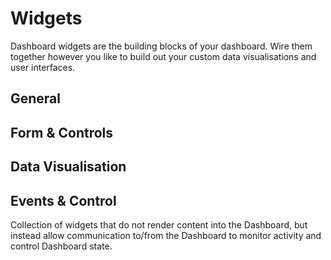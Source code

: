 <script setup>
    import { ref } from 'vue'
    import WidgetCard from '../components/WidgetCard.vue'
    import WidgetGrid from '../components/WidgetGrid.vue'

    const general = [{
        name: 'Button',
        widget: 'ui-button',
        image: '/images/node-examples/ui-button.png',
        description: 'Adds a clickable button to your dashboard.'
    }, {
        name: 'Markdown',
        widget: 'ui-markdown',
        image: '/images/node-examples/ui-markdown.png',
        description: 'Renders dynamic Markdown (including Mermaid Charts).'
    }, {
        name: 'Notification',
        widget: 'ui-notification',
        image: '/images/node-examples/ui-notification.png',
        description: 'Displays a message for a defined duration of time.'
    }, {
        name: 'Template',
        widget: 'ui-notification',
        image: '/images/node-examples/ui-template.png',
        description: 'Adds a clickable button to your dashboard.'
    }, {
        name: 'Text',
        widget: 'ui-notification',
        image: '/images/node-examples/ui-text.png',
        description: 'Adds a clickable button to your dashboard.'
    }]

    const form = [{
        name: 'Dropdown',
        widget: 'ui-button',
        image: '/images/node-examples/ui-dropdown.png',
        description: 'Adds a clickable button to your dashboard.'
    }, {
        name: 'Form',
        widget: 'ui-form',
        image: '/images/node-examples/ui-form.png',
        description: 'Adds a clickable button to your dashboard.'
    }, {
        name: 'Radio Group',
        widget: 'ui-form',
        image: '/images/node-examples/ui-radio.png',
        description: 'Adds a clickable button to your dashboard.'
    }, {
        name: 'Slider',
        widget: 'ui-form',
        image: '/images/node-examples/ui-slider.png',
        description: 'Adds a clickable button to your dashboard.'
    }, {
        name: 'Switch',
        widget: 'ui-form',
        image: '/images/node-examples/ui-switch.png',
        description: 'Adds a clickable button to your dashboard.'
    }, {
        name: 'Text Input',
        widget: 'ui-form',
        image: '/images/node-examples/ui-text-input.png',
        description: 'Adds a clickable button to your dashboard.'
    }]

    const data = [{
        name: 'Chart',
        widget: 'ui-chart',
        image: '/images/node-examples/ui-chart-line.png',
        description: 'Adds a clickable button to your dashboard.'
    }, {
        name: 'Table',
        widget: 'ui-button',
        image: '/images/node-examples/ui-table.png',
        description: 'Adds a clickable button to your dashboard.'
    }]
    const events = [{
        name: 'Event',
        widget: 'ui-event',
        description: 'Monitors for events in the Dashboard and emits accordingly.'
    }]
    const widgets = ref({
        general,
        form,
        data,
        events
    })
</script>

# Widgets

Dashboard widgets are the building blocks of your dashboard. Wire them together however you like to build out your custom data visualisations and user interfaces.

## General

<WidgetGrid>
    <WidgetCard v-for="widget in widgets.general" :widget="widget"></WidgetCard>
</WidgetGrid>

## Form & Controls

<WidgetGrid>
    <WidgetCard v-for="widget in widgets.form" :widget="widget"></WidgetCard>
</WidgetGrid>

## Data Visualisation

<WidgetGrid>
    <WidgetCard v-for="widget in widgets.data" :widget="widget"></WidgetCard>
</WidgetGrid>

## Events & Control

Collection of widgets that do not render content into the Dashboard, but instead allow communication to/from the Dashboard to monitor activity and control Dashboard state.

<WidgetGrid>
    <WidgetCard v-for="widget in widgets.events" :widget="widget"></WidgetCard>
</WidgetGrid>